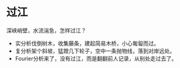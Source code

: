 # 过江

深峡峭壁，水流湍急，怎样过江？

- 实分析伐倒树木，收集藤条，建起简易木桥，小心匍匐而过。
- 复分析架个斜坡，猛蹬几下轮子，空中一条抛物线，落到对岸远处。
- Fourier分析来了，没有过江，而是翻翻前人记录，从别处走过去了。
